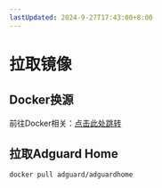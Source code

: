 ```yaml
---
lastUpdated: 2024-9-27T17:43:00+8:00
---
```


# 拉取镜像

## Docker换源

前往Docker相关：[点击此处跳转](/Docker相关/Docker换源)

## 拉取Adguard Home

```docker pull adguard/adguardhome```